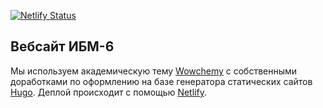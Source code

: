 [![Netlify Status](https://api.netlify.com/api/v1/badges/35769bc4-e367-4683-bcd5-921af34697ce/deploy-status)](https://app.netlify.com/sites/ebm6-bmstu/deploys)

## Вебсайт ИБМ-6

Мы используем академическую тему [Wowchemy](https://wowchemy.com/) с собственными доработками по оформлению на базе генератора статических сайтов [Hugo](https://gohugo.io/). Деплой происходит с помощью [Netlify](https://www.netlify.com/).